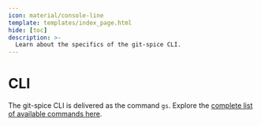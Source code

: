 ```yaml
---
icon: material/console-line
template: templates/index_page.html
hide: [toc]
description: >-
  Learn about the specifics of the git-spice CLI.
---
```


# CLI

The git-spice CLI is delivered as the command `gs`.
Explore the [complete list of available commands here](reference.md).
